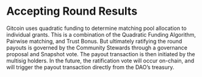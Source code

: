 # Accepting Round Results

Gitcoin uses quadratic funding to determine matching pool allocation to individual grants. This is a combination of the Quadratic Funding Algorithm, Pairwise matching, and Trust Bonus. But ultimately ratifying the round payouts is governed by the Community Stewards through a governance proposal and Snapshot vote. The payout transaction is then initiated by the multisig holders. In the future, the ratification vote will occur on-chain, and will trigger the payout transaction directly from the DAO’s treasury.
